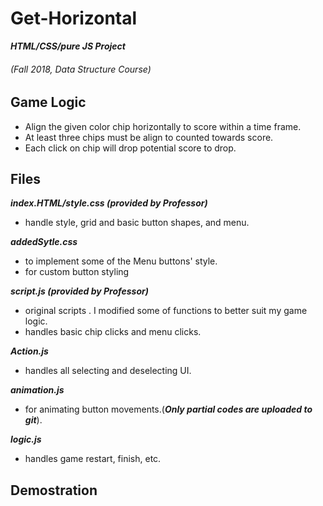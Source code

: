 # Get-Horizontal 
**_HTML/CSS/pure JS Project_**
###### (Fall 2018, Data Structure Course)

## Game Logic

- Align the given color chip horizontally to score within a time frame.
- At least three chips must be align to counted towards score.
- Each click on chip will drop potential score to drop.


## Files

  **_index.HTML/style.css (provided by Professor)_**
  - handle style, grid and basic button shapes, and menu.
  
  **_addedSytle.css_**
  - to implement some of the Menu buttons' style.
  - for custom button styling

  **_script.js (provided by Professor)_**
  - original scripts . I modified some of functions to better suit my game logic.
  - handles basic chip clicks and menu clicks.

  **_Action.js_**
  - handles all selecting and deselecting UI.
  
  **_animation.js_**
  - for animating button movements.(**_Only partial codes are uploaded to git_**).

  **_logic.js_**
  - handles game restart, finish, etc.

## Demostration
  
![]()






